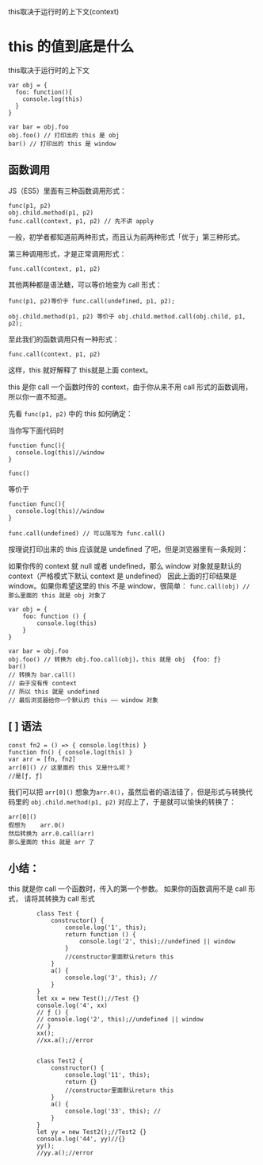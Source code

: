 this取决于运行时的上下文(context)

# this 的值到底是什么
this取决于运行时的上下文
```
var obj = {
  foo: function(){
    console.log(this)
  }
}

var bar = obj.foo
obj.foo() // 打印出的 this 是 obj
bar() // 打印出的 this 是 window   
```

## 函数调用
JS（ES5）里面有三种函数调用形式：
```
func(p1, p2) 
obj.child.method(p1, p2)
func.call(context, p1, p2) // 先不讲 apply
```
一般，初学者都知道前两种形式，而且认为前两种形式「优于」第三种形式。

第三种调用形式，才是正常调用形式：
```
func.call(context, p1, p2)
```

其他两种都是语法糖，可以等价地变为 call 形式：
```
func(p1, p2)等价于 func.call(undefined, p1, p2);

obj.child.method(p1, p2) 等价于 obj.child.method.call(obj.child, p1, p2);
```

至此我们的函数调用只有一种形式：
```
func.call(context, p1, p2)
```
这样，this 就好解释了 this就是上面 context。

this 是你 call 一个函数时传的 context，由于你从来不用 call 形式的函数调用，所以你一直不知道。

先看 `func(p1, p2)` 中的 this 如何确定：

当你写下面代码时
```
function func(){
  console.log(this)//window
}

func()
```
等价于
```
function func(){
  console.log(this)//window
}

func.call(undefined) // 可以简写为 func.call()
```
按理说打印出来的 this 应该就是 undefined 了吧，但是浏览器里有一条规则：

如果你传的 context 就 null 或者 undefined，那么 window 对象就是默认的 context（严格模式下默认 context 是 undefined）
因此上面的打印结果是 window。如果你希望这里的 this 不是 window，很简单：
`func.call(obj) // 那么里面的 this 就是 obj 对象了     `

```
var obj = {
    foo: function () {
        console.log(this)
    }
}

var bar = obj.foo
obj.foo() // 转换为 obj.foo.call(obj)，this 就是 obj  {foo: ƒ}
bar() 
// 转换为 bar.call()
// 由于没有传 context
// 所以 this 就是 undefined
// 最后浏览器给你一个默认的 this —— window 对象    
```

## [ ] 语法
```
const fn2 = () => { console.log(this) }
function fn() { console.log(this) }
var arr = [fn, fn2]
arr[0]() // 这里面的 this 又是什么呢？ 
//是[ƒ, ƒ]
```
我们可以把 `arr[0]()` 想象为`arr.0()`，虽然后者的语法错了，但是形式与转换代码里的 `obj.child.method(p1, p2)` 对应上了，于是就可以愉快的转换了：
```
arr[0]() 
假想为    arr.0()
然后转换为 arr.0.call(arr)
那么里面的 this 就是 arr 了
```

## 小结：
this 就是你 call 一个函数时，传入的第一个参数。
如果你的函数调用不是 call 形式， 请将其转换为 call 形式


```
        class Test {
            constructor() {
                console.log('1', this);
                return function () {
                    console.log('2', this);//undefined || window
                }
                //constructor里面默认return this
            }
            a() {
                console.log('3', this); //  
            }
        }
        let xx = new Test();//Test {}
        console.log('4', xx)
        // ƒ () {
        // console.log('2', this);//undefined || window
        // }
        xx();
        //xx.a();//error


        class Test2 {
            constructor() {
                console.log('11', this);
                return {}
                //constructor里面默认return this
            }
            a() {
                console.log('33', this); //  
            }
        }
        let yy = new Test2();//Test2 {}
        console.log('44', yy)//{}
        yy();
        //yy.a();//error
```

